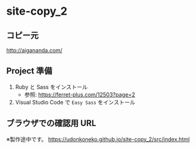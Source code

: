 # site-copy_2

## コピー元

http://aigananda.com/

## Project 準備

1. Ruby と Sass をインストール
   - 参照: https://ferret-plus.com/12503?page=2
2. Visual Studio Code で `Easy Sass` をインストール

## ブラウザでの確認用 URL

※製作途中です。
https://udonkoneko.github.io/site-copy_2/src/index.html
